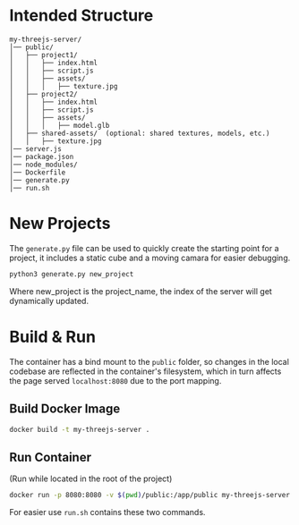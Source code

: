 # Intended Structure
```
my-threejs-server/
│── public/
│   ├── project1/
│   │   ├── index.html
│   │   ├── script.js
│   │   ├── assets/
│   │   │   ├── texture.jpg
│   ├── project2/
│   │   ├── index.html
│   │   ├── script.js
│   │   ├── assets/
│   │   │   ├── model.glb
│   ├── shared-assets/  (optional: shared textures, models, etc.)
│   │   ├── texture.jpg
│── server.js
│── package.json
│── node_modules/
│── Dockerfile
│── generate.py
│── run.sh
```
# New Projects
The `generate.py` file can be used to quickly create the starting point for a project, it includes a static cube and a moving camara for easier debugging.
```bash
python3 generate.py new_project
```
Where new_project is the project_name, the index of the server will get dynamically updated.

# Build & Run
The container has a bind mount to the `public` folder, so changes in the local codebase are reflected in the container's filesystem, which in turn affects the page served `localhost:8080` due to the port mapping.

## Build Docker Image
```bash
docker build -t my-threejs-server .
```
## Run Container
(Run while located in the root of the project)
```bash
docker run -p 8080:8080 -v $(pwd)/public:/app/public my-threejs-server
```

For easier use `run.sh` contains these two commands.